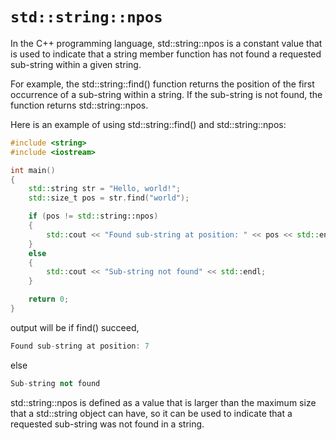 # `std::string::npos`
In the C++ programming language, std::string::npos is a constant value that is used to indicate that a string member function has not found a requested sub-string within a given string.

For example, the std::string::find() function returns the position of the first occurrence of a sub-string within a string. If the sub-string is not found, the function returns std::string::npos.

Here is an example of using std::string::find() and std::string::npos:

```c++
#include <string>
#include <iostream>

int main()
{
    std::string str = "Hello, world!";
    std::size_t pos = str.find("world");

    if (pos != std::string::npos)
    {
        std::cout << "Found sub-string at position: " << pos << std::endl;
    }
    else
    {
        std::cout << "Sub-string not found" << std::endl;
    }

    return 0;
}

```

output will be if find() succeed,
```c++
Found sub-string at position: 7
```
else

```c++
Sub-string not found
```
std::string::npos is defined as a value that is larger than the maximum size that a std::string object can have, so it can be used to indicate that a requested sub-string was not found in a string.
